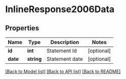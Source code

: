 # InlineResponse2006Data

## Properties
Name | Type | Description | Notes
------------ | ------------- | ------------- | -------------
**id** | **int** | Statement Id | [optional] 
**date** | **string** | Statement date | [optional] 

[[Back to Model list]](../../README.md#documentation-for-models) [[Back to API list]](../../README.md#documentation-for-api-endpoints) [[Back to README]](../../README.md)

